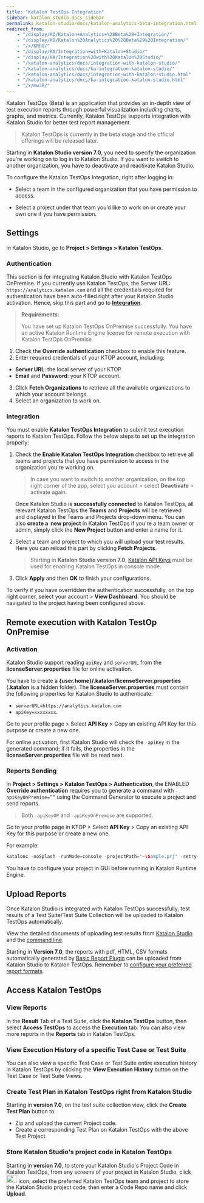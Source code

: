 ```yaml
---
title: "Katalon TestOps Integration" 
sidebar: katalon_studio_docs_sidebar
permalink: katalon-studio/docs/katalon-analytics-beta-integration.html 
redirect_from:
    - "/display/KD/Katalon+Analytics+%28Beta%29+Integration/"
    - "/display/KD/Katalon%20Analytics%20%28Beta%29%20Integration/"
    - "/x/KRhO/"
    - "/display/KA/Integration+with+Katalon+Studio/"
    - "/display/KA/Integration%20with%20Katalon%20Studio/"
    - "/katalon-analytics/docs/integration-with-katalon-studio/"
    - "/katalon-analytics/docs/ka-integration-katalon-studio/"
    - "/katalon-analytics/docs/integration-with-katalon-studio.html"
    - "/katalon-analytics/docs/ka-integration-katalon-studio.html"
    - "/x/mw3R/"
---
```

Katalon TestOps (Beta) is an application that provides an in-depth view of test execution reports through powerful visualization including charts, graphs, and metrics. Currently, Katalon TestOps supports integration with Katalon Studio for better test report management.

> Katalon TestOps is currently in the beta stage and the official offerings will be released later.

Starting in **Katalon Studio version 7.0**, you need to specify the organization you're working on to log in to Katalon Studio. If you want to switch to another organization, you have to deactivate and reactivate Katalon Studio.

To configure the Katalon TestOps Integration, right after logging in:

* Select a team in the configured organization that you have permission to access.

* Select a project under that team you’d like to work on or create your own one if you have permission.

## Settings

In Katalon Studio, go to **Project > Settings > Katalon TestOps**.

### Authentication

This section is for integrating Katalon Studio with Katalon TestOps OnPremise. If you currently use Katalon TestOps, the Server URL: `https://analytics.katalon.com` and all the credentials required for authentication have been auto-filled right after your Katalon Studio activation. Hence, skip this part and go to [**Integration**](https://docs.katalon.com/katalon-studio/docs/katalon-analytics-beta-integration.html#integration).

> **Requirements**:
>
> You have set up Katalon TestOps OnPremise successfully.
> You have an active Katalon Runtime Engine license for remote execution with Katalon TestOps OnPremise.

1. Check the **Override authentication** checkbox to enable this feature.
2. Enter required credentials of your KTOP account, including:

  * **Server URL**: the local server of your KTOP.
  * **Email** and **Password**: your KTOP account.

3. Click **Fetch Organizations** to retrieve all the available organizations to which your account belongs.
4. Select an organization to work on.

### Integration

You must enable **Katalon TestOps Integration** to submit test execution reports to Katalon TestOps. Follow the below steps to set up the integration properly:

1. Check the **Enable Katalon TestOps Integration** checkbox to retrieve all teams and projects that you have permission to access in the organization you're working on.

   > In case you want to switch to another organization, on the top right corner of the app, select you account > select **Deactivate** > activate again.

   Once Katalon Studio is **successfully connected** to Katalon TestOps, all relevant Katalon TestOps the **Teams** and **Projects** will be retrieved and displayed in the Teams and Projects drop-down menu. You can also **create a  new project** in Katalon TestOps if you're a team owner or admin, simply click the **New Project** button and enter a name for it.

2. Select a team and project to which you will upload your test results. Here you can reload this part by clicking **Fetch Projects**.

   > Starting in **Katalon Studio version 7.0**, [Katalon API Keys](/katalon-studio/docs/katalon-apikey-70) must be used for enabling Katalon TestOps in console mode.

3. Click **Apply** and then **OK** to finish your configurations.

To verify if you have overridden the authentication successfully, on the top right corner, select your account > **View Dashboard**. You should be navigated to the project having been configured above.

## Remote execution with Katalon TestOp OnPremise

### Activation

Katalon Studio support reading `apiKey` and `serverURL` from the **licenseServer.properties** file for online activation.

You have to create a **{user.home}/.katalon/licenseServer.properties** (**.katalon** is a hidden folder). The **licenseServer.properties** must contain the following properties for Katalon Studio to authenticate:

* `serverURL=https://analytics.katalon.com`
* `apiKey=xxxxxxxx`.

Go to your profile page > Select **API Key** > Copy an existing API Key for this purpose or create a new one.

For online activation, first Katalon Studio will check the `-apiKey` in the generated command; if it fails, the properties in the **licenseServer.properties** file will be read next.

### Reports Sending

In **Project > Settings > Katalon TestOps > Authentication**, the ENABLED **Override authentication** requires you to generate a command with `-apiKeyOnPremise=””` using the Command Generator to execute a project and send reports.

> Both `-apiKeyOP` and `-apiKeyOnPremise` are supported.

Go to your profile page in KTOP > Select **API Key** > Copy an existing API Key for this purpose or create a new one.

For example:

```groovy
katalonc -noSplash -runMode=console -projectPath="~\Sample.prj" -retry=0 -testSuitePath="Test Suites/Sample Test Suite" -executionProfile="default" -browserType="Chrome" -apiKey="19d******" -apiKeyOnPremise="xxxx"
```

You have to configure your project in GUI before running in Katalon Runtime Engine.

## Upload Reports

Once Katalon Studio is integrated with Katalon TestOps successfully, test results of a Test Suite/Test Suite Collection will be uploaded to Katalon TestOps automatically.

View the detailed documents of uploading test results from [Katalon Studio](https://docs.katalon.com/katalon-analytics/docs/project-management-import-KS.html) and the [command line](https://docs.katalon.com/katalon-analytics/docs/project-management-import-cli.html).

Starting in **Version 7.0**, the reports with pdf, HTML, CSV formats automatically generated by [Basic Report Plugin](https://store.katalon.com/product/59/Basic-Report) can be uploaded from Katalon Studio to Katalon TestOps. Remember to [configure your preferred report formats](https://docs.katalon.com/katalon-studio/docs/basic-report.html#features).

## Access Katalon TestOps

### View Reports

In the **Result** Tab of a Test Suite, click the **Katalon TestOps** button, then select **Access TestOps** to access the **Execution** tab. You can also view more reports in the **Reports** tab in Katalon TestOps.

### View Execution History of a specific Test Case or Test Suite

You can also view a specific Test Case or Test Suite entire execution history in Katalon TestOps by clicking the **View Execution History** button on the Test Case or Test Suite Views.  

### Create Test Plan in Katalon TestOps right from Katalon Studio

Starting in **version 7.0**, on the test suite collection view, click the **Create Test Plan** button to:

* Zip and upload the current Project code.
* Create a corresponding Test Plan on Katalon TestOps with the above Test Project.

### Store Katalon Studio's project code in Katalon TestOps

Starting in **version 7.0**, to store your Katalon Studio's Project Code in Katalon TestOps, from any screens of your project in Katalon Studio, click <img src="https://github.com/katalon-studio/docs-images/raw/master/katalon-studio/docs/katalon-analytics-beta-integration/upload-project-code.png" width="28" height="20.6"> icon, select the preferred Katalon TestOps team and project to store the Katalon Studio project code, then enter a Code Repo name and click **Upload**.
